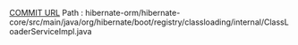 [COMMIT URL](https://github.com/hibernate/hibernate-orm/commit/9e063ffa2577f06d98a9e912bb16d20424df8d6d)
Path : hibernate-orm/hibernate-core/src/main/java/org/hibernate/boot/registry/classloading/internal/ClassLoaderServiceImpl.java
